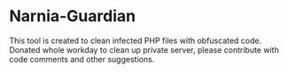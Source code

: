 # Narnia-Guardian
This tool is created to clean infected PHP files with obfuscated code. Donated whole workday to clean up private server, please contribute with code comments and other suggestions.
